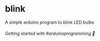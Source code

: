 # blink

A simple arduino program to blink LED bulbs

###### Getting started with #arduinoprogramming 🚀
